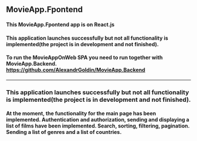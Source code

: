 ## MovieApp.Fpontend  
####  This MovieApp.Fpontend app is on React.js
#### This application launches successfully but not all functionality is implemented(the project is in development and not finished).
#### To run the MovieAppOnWeb SPA you need to run together with MovieApp.Backend. https://github.com/AlexandrGoldin/MovieApp.Backend
_______
### This application launches successfully but not all functionality is implemented(the project is in development and not finished).
#### At the moment, the functionality for the main page has been implemented. Authentication and authorization, sending and displaying a list of films have been implemented. Search, sorting, filtering, pagination. Sending a list of genres and a list of countries. 
